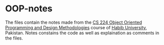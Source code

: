 # OOP-notes
The files contain the notes made from the [CS 224 Object Oriented Programming and Design Methodologies](https://habib.edu.pk/academics/sse/computer-science/course-descriptions/) course of [Habib University](https://habib.edu.pk/), Pakistan. Notes constains the code as well as explaination as comments in the files.
